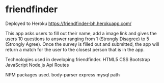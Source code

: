 # friendfinder
Deployed to Heroku 
https://friendfinder-bh.herokuapp.com/


This app asks users to fill out their name, add a image link and gives the users 10 questions to answer ranging from 1 (Strongly Disagree) to 5 (Strongly Agree).  Once the survey is filled out and submitted, the app will return a match for the user to the closest person that is in the app. 

Technologies used in developing friendfinder.
HTML5
CSS
Bootstrap
JavaScript
Node.js
Api Routes

NPM packages used.
body-parser
express
mysql
path
 